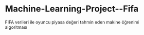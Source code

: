 # Machine-Learning-Project--Fifa
FIFA verileri ile oyuncu piyasa değeri tahmin eden makine öğrenimi algoritması
